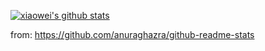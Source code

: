 [![xiaowei's github stats](https://github-readme-stats.vercel.app/api?username=xiaoweiChen&show_icons=true&theme=radical)](https://github.com/anuraghazra/github-readme-stats)

from: https://github.com/anuraghazra/github-readme-stats

<!--
**xiaoweiChen/xiaoweiChen** is a ✨ _special_ ✨ repository because its `README.md` (this file) appears on your GitHub profile.

Here are some ideas to get you started:

- 🔭 I’m currently working on ...
- 🌱 I’m currently learning ...
- 👯 I’m looking to collaborate on ...
- 🤔 I’m looking for help with ...
- 💬 Ask me about ...
- 📫 How to reach me: ...
- 😄 Pronouns: ...
- ⚡ Fun fact: ...
-->
